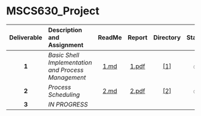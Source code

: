 # MSCS630_Project


| Deliverable | Description and Assignment | ReadMe | Report | Directory | Status | Completed |
| :--------: | :-------- | :--------: |:--------: | :--------: | :--------: |--------: |
| **1** | *Basic Shell Implementation and Process Management* | [1.md](./src/1/1.md) | [ 1.pdf ](./reports/1.pdf) | [[1]](./src/1/)|  :white_check_mark: | 01/19/2025 |
| **2** | *Process Scheduling* | [2.md](./src/2/2.md) | [ 2.pdf ](./reports/2.pdf) | [[2]](./src/2/)|  :white_check_mark: | 02/01/2025 | 
| **3** | *IN PROGRESS* |  
